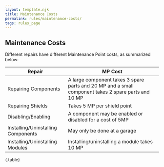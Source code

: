 ```yaml
---
layout: template.njk
title: Maintenance Costs
permalink: rules/maintenance-costs/
tags: rules_page
---
```

## Maintenance Costs
Different repairs have different Maintenance Point costs, as summarized below:

| Repair                             | MP Cost |
| ---------------------------------- | ------- |
| Repairing Components               | A large component takes 3 spare parts and 20 MP and a small component takes 2 spare parts and 10 MP |
| Repairing Shields                  | Takes 5 MP per shield point |
| Disabling/Enabling                 | A component may be enabled or disabled for a cost of 5MP |
| Installing/Uninstalling Components | May only be done at a garage |
| Installing/Uninstalling Modules    | Installing/uninstalling a module takes 10 MP |

{.table}